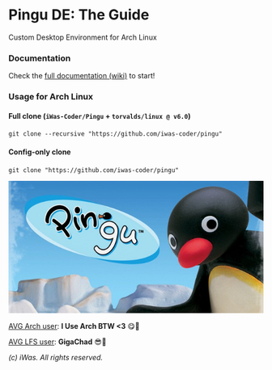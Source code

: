 # Pingu DE: The Guide

Custom Desktop Environment for Arch Linux

### Documentation
Check the [full documentation (wiki)](https://github.com/iWas-Coder/Pingu/wiki) to start!

### Usage for Arch Linux
#### Full clone (`iWas-Coder/Pingu` + `torvalds/linux @ v6.0`)
```console
git clone --recursive "https://github.com/iwas-coder/pingu"
```
#### Config-only clone
```console
git clone "https://github.com/iwas-coder/pingu"
```

![Pingu Title](https://raw.githubusercontent.com/iWas-Coder/Pingu/main/assets/img/pingu-title.jpg)

<ins>AVG Arch user</ins>: **I Use Arch BTW <3** 😋👻

<ins>AVG LFS user</ins>: **GigaChad** 😎💪

_(c) iWas. All rights reserved._
